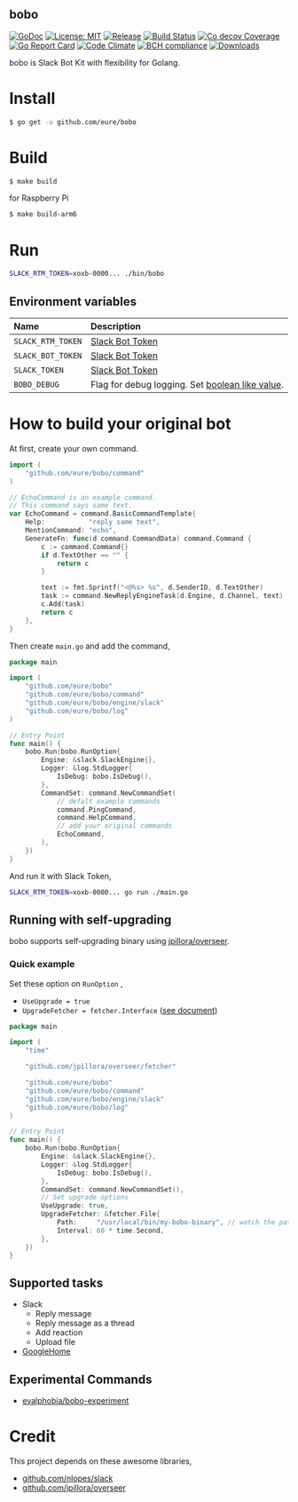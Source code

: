 bobo
----

[![GoDoc][1]][2] [![License: MIT][3]][4] [![Release][5]][6] [![Build Status][7]][8] [![Co decov Coverage][11]][12] [![Go Report Card][13]][14] [![Code Climate][19]][20] [![BCH compliance][21]][22] [![Downloads][15]][16]

[1]: https://godoc.org/github.com/eure/bobo?status.svg
[2]: https://godoc.org/github.com/eure/bobo
[3]: https://img.shields.io/badge/License-MIT-blue.svg
[4]: LICENSE.md
[5]: https://img.shields.io/github/release/eure/bobo.svg
[6]: https://github.com/eure/bobo/releases/latest
[7]: https://travis-ci.org/eure/bobo.svg?branch=master
[8]: https://travis-ci.org/eure/bobo
[9]: https://coveralls.io/repos/eure/bobo/badge.svg?branch=master&service=github
[10]: https://coveralls.io/github/eure/bobo?branch=master
[11]: https://codecov.io/github/eure/bobo/coverage.svg?branch=master
[12]: https://codecov.io/github/eure/bobo?branch=master
[13]: https://goreportcard.com/badge/github.com/eure/bobo
[14]: https://goreportcard.com/report/github.com/eure/bobo
[15]: https://img.shields.io/github/downloads/eure/bobo/total.svg?maxAge=1800
[16]: https://github.com/eure/bobo/releases
[17]: https://img.shields.io/github/stars/eure/bobo.svg
[18]: https://github.com/eure/bobo/stargazers
[19]: https://codeclimate.com/github/eure/bobo/badges/gpa.svg
[20]: https://codeclimate.com/github/eure/bobo
[21]: https://bettercodehub.com/edge/badge/eure/bobo?branch=master
[22]: https://bettercodehub.com/



bobo is Slack Bot Kit with flexibility for Golang.


# Install

```bash
$ go get -u github.com/eure/bobo
```

# Build

```bash
$ make build
```

for Raspberry Pi

```bash
$ make build-arm6
```

# Run

```bash
SLACK_RTM_TOKEN=xoxb-0000... ./bin/bobo
```

## Environment variables

|Name|Description|
|:--|:--|
| `SLACK_RTM_TOKEN` | [Slack Bot Token](https://slack.com/apps/A0F7YS25R-bots) |
| `SLACK_BOT_TOKEN` | [Slack Bot Token](https://slack.com/apps/A0F7YS25R-bots) |
| `SLACK_TOKEN` | [Slack Bot Token](https://slack.com/apps/A0F7YS25R-bots) |
| `BOBO_DEBUG` | Flag for debug logging. Set [boolean like value](https://golang.org/pkg/strconv/#ParseBool). |

# How to build your original bot

At first, create your own command.

```go
import (
	"github.com/eure/bobo/command"
)

// EchoCommand is an example command.
// This command says same text.
var EchoCommand = command.BasicCommandTemplate{
	Help:           "reply same text",
	MentionCommand: "echo",
	GenerateFn: func(d command.CommandData) command.Command {
		c := command.Command{}
		if d.TextOther == "" {
			return c
		}

		text := fmt.Sprintf("<@%s> %s", d.SenderID, d.TextOther)
		task := command.NewReplyEngineTask(d.Engine, d.Channel, text)
		c.Add(task)
		return c
	},
}
```

Then create `main.go` and add the command,

```go
package main

import (
	"github.com/eure/bobo"
	"github.com/eure/bobo/command"
	"github.com/eure/bobo/engine/slack"
	"github.com/eure/bobo/log"
)

// Entry Point
func main() {
	bobo.Run(bobo.RunOption{
		Engine: &slack.SlackEngine{},
		Logger: &log.StdLogger{
			IsDebug: bobo.IsDebug(),
		},
		CommandSet: command.NewCommandSet(
			// defalt example commands
			command.PingCommand,
			command.HelpCommand,
			// add your original commands
			EchoCommand,
		),
	})
}
```

And run it with Slack Token,

```bash
SLACK_RTM_TOKEN=xoxb-0000... go run ./main.go
```

## Running with self-upgrading

bobo supports self-upgrading binary using [jpillora/overseer](https://github.com/jpillora/overseer).

### Quick example

Set these option on `RunOption` ,

- `UseUpgrade = true`
- `UpgradeFetcher = fetcher.Interface` ([see document](https://godoc.org/github.com/jpillora/overseer/fetcher#Interface))


```go
package main

import (
	"time"

	"github.com/jpillora/overseer/fetcher"

	"github.com/eure/bobo"
	"github.com/eure/bobo/command"
	"github.com/eure/bobo/engine/slack"
	"github.com/eure/bobo/log"
)

// Entry Point
func main() {
	bobo.Run(bobo.RunOption{
		Engine: &slack.SlackEngine{},
		Logger: &log.StdLogger{
			IsDebug: bobo.IsDebug(),
		},
		CommandSet: command.NewCommandSet(),
		// Set upgrade options
		UseUpgrade: true,
		UpgradeFetcher: &fetcher.File{
			Path:     "/usr/local/bin/my-bobo-binary", // watch the path for updating
			Interval: 60 * time.Second,
		},
	})
}
```


## Supported tasks

- Slack
    - Reply message
    - Reply message as a thread
    - Add reaction
    - Upload file
- [GoogleHome](https://github.com/eure/bobo-googlehome)

## Experimental Commands

- [evalphobia/bobo-experiment](https://github.com/evalphobia/bobo-experiment)


# Credit

This project depends on these awesome libraries,

- [github.com/nlopes/slack](https://github.com/nlopes/slack)
- [github.com/jpillora/overseer](https://github.com/jpillora/overseer)
